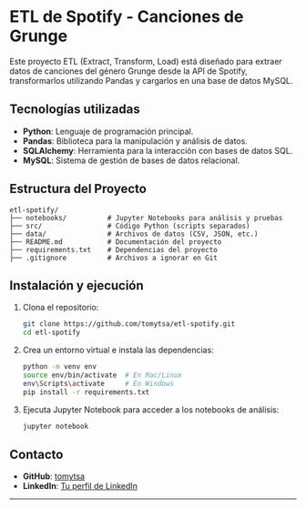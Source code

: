 # ETL de Spotify - Canciones de Grunge

Este proyecto ETL (Extract, Transform, Load) está diseñado para extraer datos de canciones del género Grunge desde la API de Spotify, transformarlos utilizando Pandas y cargarlos en una base de datos MySQL.

## Tecnologías utilizadas

- **Python**: Lenguaje de programación principal.
- **Pandas**: Biblioteca para la manipulación y análisis de datos.
- **SQLAlchemy**: Herramienta para la interacción con bases de datos SQL.
- **MySQL**: Sistema de gestión de bases de datos relacional.

## Estructura del Proyecto

```
etl-spotify/
├── notebooks/          # Jupyter Notebooks para análisis y pruebas
├── src/                # Código Python (scripts separados)
├── data/               # Archivos de datos (CSV, JSON, etc.)
├── README.md           # Documentación del proyecto
├── requirements.txt    # Dependencias del proyecto
├── .gitignore          # Archivos a ignorar en Git
```

## Instalación y ejecución

1. Clona el repositorio:

   ```bash
   git clone https://github.com/tomytsa/etl-spotify.git
   cd etl-spotify
   ```

2. Crea un entorno virtual e instala las dependencias:

   ```bash
   python -m venv env
   source env/bin/activate  # En Mac/Linux
   env\Scripts\activate     # En Windows
   pip install -r requirements.txt
   ```

3. Ejecuta Jupyter Notebook para acceder a los notebooks de análisis:

   ```bash
   jupyter notebook
   ```

## Contacto

- **GitHub**: [tomytsa](https://github.com/tomytsa)
- **LinkedIn**: [Tu perfil de LinkedIn](www.linkedin.com/in/tomastsangoulas)

---

